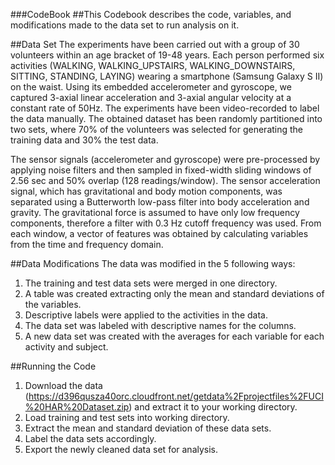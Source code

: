 ###CodeBook
##This Codebook describes the code, variables, and modifications made to the data set to run analysis on it.

##Data Set
The experiments have been carried out with a group of 30 volunteers within an age bracket of 19-48 years. Each person performed six activities (WALKING, WALKING_UPSTAIRS, WALKING_DOWNSTAIRS, SITTING, STANDING, LAYING) wearing a smartphone (Samsung Galaxy S II) on the waist. Using its embedded accelerometer and gyroscope, we captured 3-axial linear acceleration and 3-axial angular velocity at a constant rate of 50Hz. The experiments have been video-recorded to label the data manually. The obtained dataset has been randomly partitioned into two sets, where 70% of the volunteers was selected for generating the training data and 30% the test data. 

The sensor signals (accelerometer and gyroscope) were pre-processed by applying noise filters and then sampled in fixed-width sliding windows of 2.56 sec and 50% overlap (128 readings/window). The sensor acceleration signal, which has gravitational and body motion components, was separated using a Butterworth low-pass filter into body acceleration and gravity. The gravitational force is assumed to have only low frequency components, therefore a filter with 0.3 Hz cutoff frequency was used. From each window, a vector of features was obtained by calculating variables from the time and frequency domain.

##Data Modifications
The data was modified in the 5 following ways:
1. The training and test data sets were merged in one directory.
2. A table was created extracting only the mean and standard deviations of the variables.
3. Descriptive labels were applied to the activities in the data.
4. The data set was labeled with descriptive names for the columns.
5. A new data set was created with the averages for each variable for each activity and subject. 

##Running the Code
1. Download the data (https://d396qusza40orc.cloudfront.net/getdata%2Fprojectfiles%2FUCI%20HAR%20Dataset.zip) and extract it to your working directory.
2. Load training and test sets into working directory. 
3. Extract the mean and standard deviation of these data sets.
4. Label the data sets accordingly.
5. Export the newly cleaned data set for analysis. 
